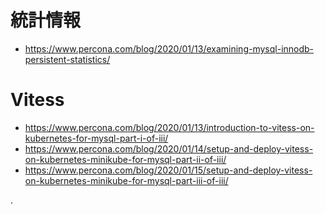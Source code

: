

# 統計情報

- https://www.percona.com/blog/2020/01/13/examining-mysql-innodb-persistent-statistics/


# Vitess

- https://www.percona.com/blog/2020/01/13/introduction-to-vitess-on-kubernetes-for-mysql-part-i-of-iii/
- https://www.percona.com/blog/2020/01/14/setup-and-deploy-vitess-on-kubernetes-minikube-for-mysql-part-ii-of-iii/
- https://www.percona.com/blog/2020/01/15/setup-and-deploy-vitess-on-kubernetes-minikube-for-mysql-part-iii-of-iii/





.
